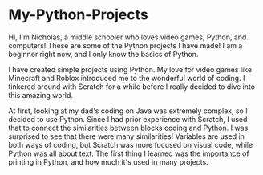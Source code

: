# My-Python-Projects
Hi, I'm Nicholas, a middle schooler who loves video games, Python, and computers!
These are some of the Python projects I have made! I am a beginner right now, and I only know the basics of Python. 

I have created simple projects using Python. My love for video games like Minecraft and Roblox introduced me to the wonderful world of coding. I tinkered around with Scratch for a while before I really decided to dive into this amazing world. 

At first, looking at my dad's coding on Java was extremely complex, so I decided to use Python. Since I had prior experience with Scratch, I used that to connect the similarities between blocks coding and Python. I was surprised to see that there were many similarities! Variables are used in both ways of coding, but Scratch was more focused on visual code, while Python was all about text. The first thing I learned was the importance of printing in Python, and how much it's used in many projects.
